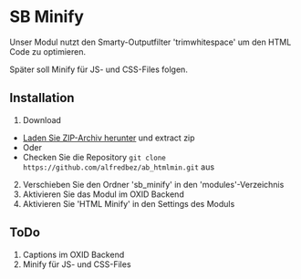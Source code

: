 SB Minify
=============================
Unser Modul nutzt den Smarty-Outputfilter 'trimwhitespace' um den HTML Code zu optimieren.

Später soll Minify für JS- und CSS-Files folgen.

Installation
------------
1.    Download
 * [Laden Sie ZIP-Archiv herunter](https://github.com/Shopboost/sb_minify/archive/master.zip) und extract zip
 * Oder
 * Checken Sie die Repository ```git clone https://github.com/alfredbez/ab_htmlmin.git``` aus
2.    Verschieben Sie den Ordner 'sb_minify' in den 'modules'-Verzeichnis
3.    Aktivieren Sie das Modul im OXID Backend
4.    Aktivieren Sie 'HTML Minify' in den Settings des Moduls

ToDo
------------
1.    Captions im OXID Backend
2.    Minify für JS- und CSS-Files